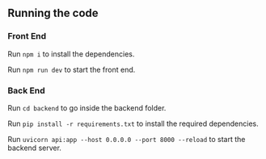 ## Running the code

### Front End

  Run `npm i` to install the dependencies.

  Run `npm run dev` to start the front end.

### Back End

  Run `cd backend` to go inside the backend folder.

  Run `pip install -r requirements.txt` to install the required dependencies.

  Run `uvicorn api:app --host 0.0.0.0 --port 8000 --reload` to start the backend server.
